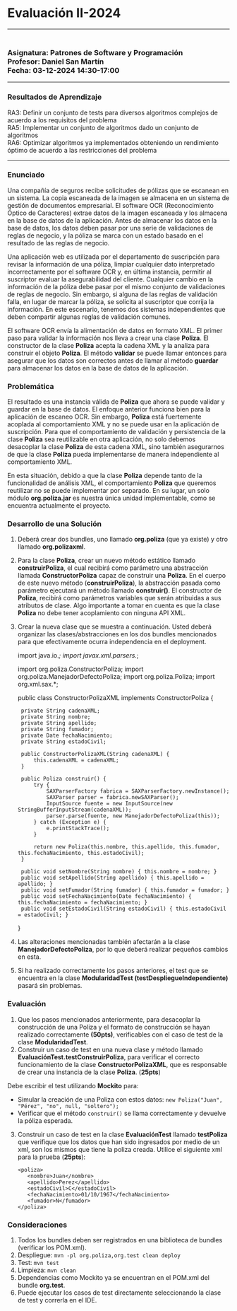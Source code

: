 # Evaluación II-2024 
<hr>

### <br> Asignatura: Patrones de Software y Programación <br> Profesor: Daniel San Martín <br> Fecha: 03-12-2024 14:30-17:00

<hr>

### Resultados de Aprendizaje

RA3: Definir un conjunto de tests para diversos algoritmos complejos de acuerdo a los requisitos del problema <br>
RA5: Implementar un conjunto de algoritmos dado un conjunto de algoritmos <br>
RA6: Optimizar algoritmos ya implementados obteniendo un rendimiento óptimo de acuerdo a las restricciones del problema

<hr>

### Enunciado

Una compañía de seguros recibe solicitudes de pólizas que se escanean en un sistema. La copia escaneada de la imagen se 
almacena en un sistema de gestión de documentos empresarial. El software OCR (Reconocimiento Óptico de Caracteres) extrae 
datos de la imagen escaneada y los almacena en la base de datos de la aplicación. Antes de almacenar los datos 
en la base de datos, los datos deben pasar por una serie de validaciones de reglas de negocio, y la póliza se marca con 
un estado basado en el resultado de las reglas de negocio.

Una aplicación web es utilizada por el departamento de suscripción para revisar la información de una póliza, 
limpiar cualquier dato interpretado incorrectamente por el software OCR y, en última instancia, permitir al suscriptor 
evaluar la asegurabilidad del cliente. Cualquier cambio en la información de la póliza debe pasar por el mismo conjunto 
de validaciones de reglas de negocio. Sin embargo, si alguna de las reglas de validación falla, en lugar de marcar la póliza, 
se solicita al suscriptor que corrija la información. En este escenario, tenemos dos sistemas independientes que deben 
compartir algunas reglas de validación comunes.

El software OCR envía la alimentación de datos en formato XML. El primer paso para validar la información nos lleva 
a crear una clase **Poliza**. El constructor de la clase **Poliza** acepta la cadena XML y la analiza para construir el 
objeto **Poliza**. El método **validar** se puede llamar entonces para asegurar que los datos son correctos antes de 
llamar al método **guardar** para almacenar los datos en la base de datos de la aplicación.


### Problemática

El resultado es una instancia válida de **Poliza** que ahora se puede validar y guardar en la base de datos. El enfoque anterior 
funciona bien para la aplicación de escaneo OCR. Sin embargo, **Poliza** está fuertemente acoplada al comportamiento XML y no se 
puede usar en la aplicación de suscripción. Para que el comportamiento de validación y persistencia de la clase **Poliza**
sea reutilizable en otra aplicación, no solo debemos desacoplar la clase **Poliza** de esta cadena XML, sino también 
asegurarnos de que la clase **Poliza** pueda implementarse de manera independiente al comportamiento XML.

En esta situación, debido a que la clase **Poliza** depende tanto de la funcionalidad de análisis XML, el comportamiento **Poliza** 
que queremos reutilizar no se puede implementar por separado. En su lugar, un solo módulo **org.poliza.jar** es nuestra única unidad implementable, como se encuentra actualmente el proyecto.


### Desarrollo de una Solución

1. Deberá crear dos bundles, uno llamado **org.poliza** (que ya existe) y otro llamado **org.polizaxml**.
2. Para la clase **Poliza**, crear un nuevo método estático llamado **construirPoliza**, el cual recibirá como parámetro 
una abstracción llamada **ConstructorPoliza** capaz de construir una **Poliza**. En el cuerpo de este nuevo método (**construirPoliza**), la 
abstracción pasada como parámetro ejecutará un método llamado **construir()**. 
El constructor de **Poliza**, recibirá como parámetros variables que serán atribuidas a sus atributos de clase. Algo importante 
a tomar en cuenta es que la clase **Poliza** no debe tener acoplamiento con ninguna API XML. 
3. Crear la nueva clase que se muestra a continuación. Usted deberá organizar las clases/abstracciones en los dos bundles mencionados para 
que efectivamente ocurra independencia en el deployment. 



    import java.io.*;
    import javax.xml.parsers.*;

    import org.poliza.ConstructorPoliza;
    import org.poliza.ManejadorDefectoPoliza;
    import org.poliza.Poliza;
    import org.xml.sax.*;

    public class ConstructorPolizaXML implements ConstructorPoliza {

        private String cadenaXML;
        private String nombre;
        private String apellido;
        private String fumador;
        private Date fechaNacimiento;
        private String estadoCivil;

        public ConstructorPolizaXML(String cadenaXML) {
            this.cadenaXML = cadenaXML;
        }

        public Poliza construir() {
            try {
                SAXParserFactory fabrica = SAXParserFactory.newInstance();
                SAXParser parser = fabrica.newSAXParser();
                InputSource fuente = new InputSource(new StringBufferInputStream(cadenaXML));
                parser.parse(fuente, new ManejadorDefectoPoliza(this));
            } catch (Exception e) {
                e.printStackTrace();
            }

            return new Poliza(this.nombre, this.apellido, this.fumador, this.fechaNacimiento, this.estadoCivil);
        }

        public void setNombre(String nombre) { this.nombre = nombre; }
        public void setApellido(String apellido) { this.apellido = apellido; }
        public void setFumador(String fumador) { this.fumador = fumador; }
        public void setFechaNacimiento(Date fechaNacimiento) { this.fechaNacimiento = fechaNacimiento; }
        public void setEstadoCivil(String estadoCivil) { this.estadoCivil = estadoCivil; }
    }

4. Las alteraciones mencionadas también afectarán a la clase **ManejadorDefectoPoliza**, por lo que deberá realizar
pequeños cambios en esta.
5. Si ha realizado correctamente los pasos anteriores, el test que se encuentra en la clase **ModularidadTest (testDespliegueIndependiente)**
pasará sin problemas.

### Evaluación

1. Que los pasos mencionados anteriormente, para desacoplar la construcción de una Poliza y el formato de construcción
se hayan realizado correctamente **(50pts)**, verificables con el caso de test de la clase  **ModularidadTest**.
2. Construir un caso de test en una nueva clase y método llamado **EvaluaciónTest.testConstruirPoliza**,  para
   verificar el correcto funcionamiento de la clase **ConstructorPolizaXML**, que es responsable de crear una instancia de la clase **Poliza**. (**25pts**)

Debe escribir el test utilizando **Mockito** para:
* Simular la creación de una Poliza con estos datos: `new Poliza("Juan", "Pérez", "no", null, "soltero");`
* Verificar que el método `construir()` se llama correctamente y devuelve la póliza esperada.

3. Construir un caso de test en la clase **EvaluaciónTest** llamado **testPoliza** que verifique que los datos que 
han sido ingresados por medio de un xml, son los mismos que tiene la poliza creada. Utilice el siguiente xml para la prueba (**25pts**):

       <poliza>
          <nombre>Juan</nombre>
          <apellido>Perez</apellido>
          <estadoCivil>C</estadoCivil>
          <fechaNacimiento>01/10/1967</fechaNacimiento>
          <fumador>N</fumador>
       </poliza>

### Consideraciones

1. Todos los bundles deben ser registrados en una biblioteca de bundles (verificar los POM.xml).
2. Despliegue: `mvn -pl org.poliza,org.test clean deploy`
3. Test: `mvn test`
4. Limpieza: `mvn clean`
5. Dependencias como Mockito ya se encuentran en el POM.xml del bundle **org.test**.
6. Puede ejecutar los casos de test directamente seleccionando la clase de test y correrla en el IDE.
